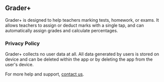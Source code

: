 ## Grader+

Grader+ is designed to help teachers marking tests, homework, or exams. It allows teachers to assign or deduct marks with a single tap, and can automatically assign grades and calculate percentages.

### Privacy Policy

Grader+ collects no user data at all. All data generated by users is stored on device and can be deleted within the app or by deleting the app from the user's device.

For more help and support, [contact us](mailto:peter@davisonreiber.com).